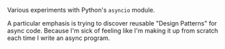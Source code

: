 
Various experiments with Python's `asyncio` module.

A particular emphasis is trying to discover reusable "Design Patterns"
for async code.
Because I'm sick of feeling like I'm making it up from scratch
each time I write an async program.
